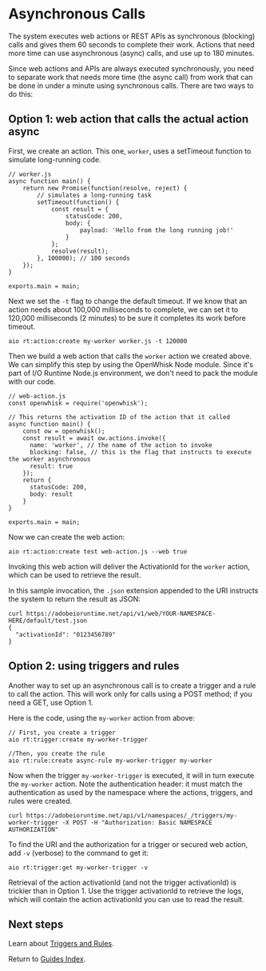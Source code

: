 # Asynchronous Calls

The system executes web actions or REST APIs as synchronous (blocking) calls and gives them 60 seconds to complete their work. Actions that need more time can use asynchronous (async) calls, and use up to 180 minutes. 

Since web actions and APIs are always executed synchronously, you need to separate work that needs more time (the async call) from work that can be done in under a minute using synchronous calls. There are two ways to do this:

## Option 1: web action that calls the actual action async

First, we create an action. This one, `worker`, uses a setTimeout function to simulate long-running code. 

```
// worker.js
async function main() {
    return new Promise(function(resolve, reject) {
        // simulates a long-running task
        setTimeout(function() {
            const result = {
                statusCode: 200,
                body: { 
                    payload: 'Hello from the long running job!'
                }
            };
            resolve(result);
        }, 100000); // 100 seconds
    });   
}

exports.main = main;
```

Next we set the `-t` flag to change the default timeout. If we know that an action needs about 100,000 milliseconds to complete, we can set it to 120,000 milliseconds (2 minutes) to be sure it completes its work before timeout.

```
aio rt:action:create my-worker worker.js -t 120000
```

Then we build a web action that calls the `worker` action we created above. We can simplify this step by using the OpenWhisk Node module. Since it's part of I/O Runtime Node.js environment, we don't need to pack the module with our code. 

```
// web-action.js
const openwhisk = require('openwhisk');

// This returns the activation ID of the action that it called
async function main() {
    const ow = openwhisk();
    const result = await ow.actions.invoke({
      name: 'worker', // the name of the action to invoke
      blocking: false, // this is the flag that instructs to execute the worker asynchronous
      result: true
    }); 
    return {
      statusCode: 200,
      body: result
    }
}

exports.main = main;
```

Now we can create the web action:

```
aio rt:action:create test web-action.js --web true
```

Invoking this web action will deliver the ActivationId for the `worker` action, which can be used to retrieve the result.

In this sample invocation, the `.json` extension appended to the URI instructs the system to return the result as JSON:

```
curl https://adobeioruntime.net/api/v1/web/YOUR-NAMESPACE-HERE/default/test.json
{
  "activationId": "0123456789"
}
```

## Option 2: using triggers and rules

Another way to set up an asynchronous call is to create a trigger and a rule to call the action. This will work only for calls using a POST method; if you need a GET, use Option 1.

Here is the code, using the `my-worker` action from above:

```
// First, you create a trigger
aio rt:trigger:create my-worker-trigger

//Then, you create the rule
aio rt:rule:create async-rule my-worker-trigger my-worker
```

Now when the trigger `my-worker-trigger` is executed, it will in turn execute the `my-worker` action. Note the authentication header: it must match the authentication as used by the namespace where the actions, triggers, and rules were created.

```
curl https://adobeioruntime.net/api/v1/namespaces/_/triggers/my-worker-trigger -X POST -H "Authorization: Basic NAMESPACE AUTHORIZATION"
```

To find the URI and the authorization for a trigger or secured web action, add `-v` (verbose) to the command to get it:

```
aio rt:trigger:get my-worker-trigger -v
```

Retrieval of the action activationId (and not the trigger activationId) is trickier than in Option 1. Use the trigger activationId to retrieve the logs, which will contain the action activationId you can use to read the result.

## Next steps

Learn about [Triggers and Rules](reference_docs/triggersrules.md).

Return to [Guides Index](../index.md).

